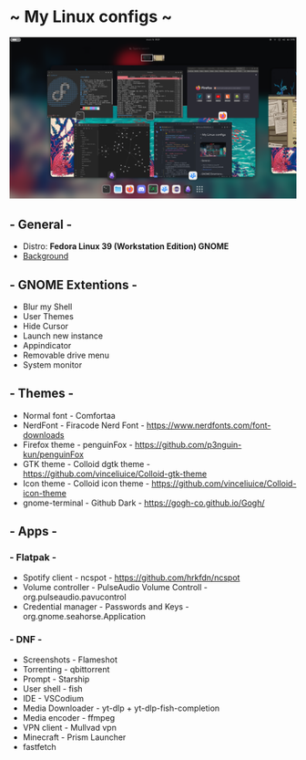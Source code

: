 # ~ My Linux configs ~

![Screenshot of current desktop look](./media/desktop.png)

## - General -
- Distro: **Fedora Linux 39 (Workstation Edition) GNOME**
- [Background](./media/wallpaper_glassbeach.webp)

## - GNOME Extentions -
- Blur my Shell
- User Themes
- Hide Cursor
- Launch new instance
- Appindicator
- Removable drive menu
- System monitor

## - Themes -
- Normal font - Comfortaa
- NerdFont - Firacode Nerd Font - https://www.nerdfonts.com/font-downloads
- Firefox theme - penguinFox - https://github.com/p3nguin-kun/penguinFox
- GTK theme - Colloid dgtk theme - https://github.com/vinceliuice/Colloid-gtk-theme
- Icon theme - Colloid icon theme - https://github.com/vinceliuice/Colloid-icon-theme
- gnome-terminal - Github Dark - https://gogh-co.github.io/Gogh/

## - Apps -
### - Flatpak -
- Spotify client - ncspot - https://github.com/hrkfdn/ncspot
- Volume controller - PulseAudio Volume Controll - org.pulseaudio.pavucontrol
- Credential manager - Passwords and Keys - org.gnome.seahorse.Application
### - DNF -
- Screenshots - Flameshot
- Torrenting - qbittorrent
- Prompt - Starship
- User shell - fish
- IDE - VSCodium
- Media Downloader - yt-dlp + yt-dlp-fish-completion
- Media encoder - ffmpeg
- VPN client - Mullvad vpn
- Minecraft - Prism Launcher
- fastfetch

